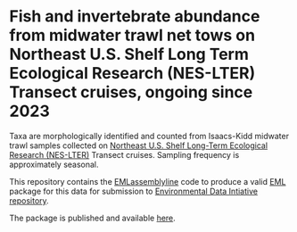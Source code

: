 # Fish and invertebrate abundance from midwater trawl net tows on Northeast U.S. Shelf Long Term Ecological Research (NES-LTER) Transect cruises, ongoing since 2023
Taxa are morphologically identified and counted from Isaacs-Kidd midwater trawl samples collected on [Northeast U.S. Shelf Long-Term Ecological Research (NES-LTER)](https://nes-lter.whoi.edu) Transect cruises. Sampling frequency is approximately seasonal. 

This repository contains the [EMLassemblyline](https://github.com/EDIorg/EMLassemblyline#readme) code to produce a valid [EML](https://eml.ecoinformatics.org/) package for this data for submission to [Environmental Data Intiative repository](https://portal.edirepository.org/nis/home.jsp).

The package is published and available [here](https://portal.edirepository.org/nis/mapbrowse?packageid=knb-lter-nes.23.1).

